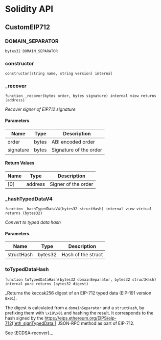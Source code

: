 # Solidity API

## CustomEIP712

### DOMAIN_SEPARATOR

```solidity
bytes32 DOMAIN_SEPARATOR
```

### constructor

```solidity
constructor(string name, string version) internal
```

### \_recover

```solidity
function _recover(bytes order, bytes signature) internal view returns (address)
```

_Recover signer of EIP712 signature_

#### Parameters

| Name      | Type  | Description            |
| --------- | ----- | ---------------------- |
| order     | bytes | ABI encoded order      |
| signature | bytes | Signature of the order |

#### Return Values

| Name | Type    | Description         |
| ---- | ------- | ------------------- |
| [0]  | address | Signer of the order |

### \_hashTypedDataV4

```solidity
function _hashTypedDataV4(bytes32 structHash) internal view virtual returns (bytes32)
```

_Convert to typed data hash_

#### Parameters

| Name       | Type    | Description        |
| ---------- | ------- | ------------------ |
| structHash | bytes32 | Hash of the struct |

### toTypedDataHash

```solidity
function toTypedDataHash(bytes32 domainSeparator, bytes32 structHash) internal pure returns (bytes32 digest)
```

\_Returns the keccak256 digest of an EIP-712 typed data (EIP-191 version `0x01`).

The digest is calculated from a `domainSeparator` and a `structHash`, by prefixing them with `\x19\x01` and hashing the
result. It corresponds to the hash signed by the https://eips.ethereum.org/EIPS/eip-712[`eth_signTypedData`] JSON-RPC
method as part of EIP-712.

See {ECDSA-recover}.\_
